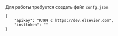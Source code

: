 Для работы требуется создать файл ```confg.json```
```
{
    "apikey": "КЛЮЧ с https://dev.elsevier.com",
    "insttoken": ""
}
```